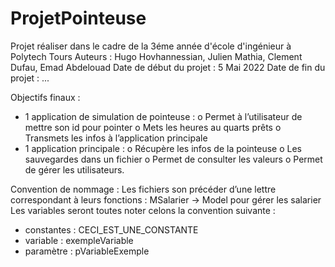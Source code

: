 # ProjetPointeuse
Projet réaliser dans le cadre de la 3éme année d'école d'ingénieur à Polytech Tours 
Auteurs : Hugo Hovhannessian, Julien Mathia, Clement Dufau, Emad Abdelouad
Date de début du projet : 5 Mai 2022
Date de fin du projet : ... 

Objectifs finaux :
  -	 1 application de simulation de pointeuse : 
    o	Permet à l’utilisateur de mettre son id pour pointer
    o	Mets les heures au quarts prêts
    o	Transmets les infos à l’application principale
  -	1 application principale : 
    o	Récupère les infos de la pointeuse
    o	Les sauvegardes dans un fichier
    o	Permet de consulter les valeurs
    o	Permet de gérer les utilisateurs.

Convention de nommage : 
Les fichiers son précéder d’une lettre correspondant à leurs fonctions : MSalarier -> Model pour gérer les salarier 
Les variables seront toutes noter celons la convention suivante : 
  -	constantes : CECI_EST_UNE_CONSTANTE
  -	variable : exempleVariable
  -	paramètre : pVariableExemple
